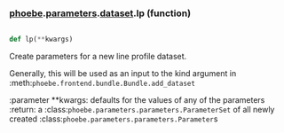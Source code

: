 ### [phoebe](phoebe.md).[parameters](phoebe.parameters.md).[dataset](phoebe.parameters.dataset.md).lp (function)


```py

def lp(**kwargs)

```



Create parameters for a new line profile dataset.

Generally, this will be used as an input to the kind argument in
:meth:`phoebe.frontend.bundle.Bundle.add_dataset`

:parameter **kwargs: defaults for the values of any of the parameters
:return: a :class:`phoebe.parameters.parameters.ParameterSet` of all newly
    created :class:`phoebe.parameters.parameters.Parameter`s


